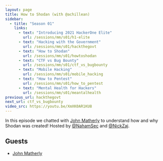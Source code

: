 ```yaml
---
layout: page
title: How to Shodan (with @achillean)
sidebar:
  - title: "Season 01"
    links:
      - text: "Introducing 2021 HackerOne Elite"
        url: /sessions/mm/s01/h1-elite
      - text: "Hacking with the Government"
        url: /sessions/mm/s01/hackthegovt
      - text: "How to Shodan"
        url: /sessions/mm/s01/howtoshodan
      - text: "CTF vs Bug Bounty"
        url: /sessions/mm/s01/ctf_vs_bugbounty
      - text: "Mobile Hacking"
        url: /sessions/mm/s01/mobile_hacking
      - text: "How to Pentest"
        url: /sessions/mm/s01/how_to_pentest
      - text: "Mental Health for Hackers"
        url: /sessions/mm/s01/meantalhealth
previous_url: hackthegovt
next_url: ctf_vs_bugbounty
video_src: https://youtu.be/XmXK0AR1KU8
---
```


In this episode we chatted with [John Matherly](@achillean) to understand how and why Shodan was created! Hosted by [@NahamSec](https://twitter.com/NahamSec) and [@NickZaj](https://twitter.com/NickZaj).

Guests
-----------------

- [John Matherly](https://twitter.com/achillean)
